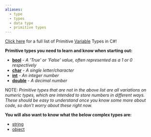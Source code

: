 ```yaml
---
aliases:
  - type
  - types
  - data type
  - primitive types
---
```

[Click here](https://learn.microsoft.com/en-us/dotnet/csharp/language-reference/builtin-types/built-in-types) for a full list of Primitive [Variable](Variables.md) Types in C#!

**Primitive types you need to learn and know when starting out:**
- **[bool](Booleans.md)** - *A 'True' or 'False' value, often represented as a 1 or 0 respectively*
- **[char](Characters.md)** - *A single letter/character*
- **[int](Integers.md)** - *An integer number*
- **[double](Doubles.md)** - *A decimal number*

NOTE: *Primitive types that are not in the above list are all variations on numeric types, which are intended to store numbers in different ways. These should be easy to understand once you know some more about code, so don't worry about these right now.*


**You will also want to know what the below complex types are:**
- [string](Strings.md)
- [object](Lesson%205%20-%20Objects%20and%20Methods.md)


